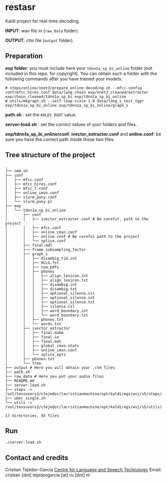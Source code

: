 
# restasr

Kaldi project for real-time decoding.

**INPUT**: wav file in (`raw_data` folder).

**OUTPUT**: ctm file (`output` folder).

## Preparation

**exp** **folder**: you must include here your `tdnn1a_sp_bi_online` folder (not included in this repo. for copyright). You can obtain such a folder with the following commands after you have trained your models:

    # steps/online/nnet3/prepare_online_decoding.sh --mfcc-config conf/mfcc_hires.conf data/lang_chain exp/nnet3_cleaned/extractor exp/chain_cleaned/tdnn1a_sp_bi exp/tdnn1a_sp_bi_online
    # utils/mkgraph.sh --self-loop-scale 1.0 data/lang_s_test_tgpr exp/tdnn1a_sp_bi_online exp/tdnn1a_sp_bi_online/graph_s

**path.sh** : set the `KALDI_ROOT` value. 

**server-load.sh** : set the correct values  of your folders and files.

**exp/tdnn1a_sp_bi_online/conf**: **ivector_extractor.conf** and **online.conf**: be sure you have the correct path inside these two files.


## Tree structure of the project

    .
    ├── cmd.sh
    ├── conf
    │   ├── mfcc.conf
    │   ├── mfcc_hires.conf
    │   ├── mfcc_t.conf
    │   ├── online_cmvn.conf
    │   ├── slurm_pony.conf
    │   └── slurm_pony.pl
    ├── exp
    │   └── tdnn1a_sp_bi_online
    │       ├── conf
    │       │   ├── ivector_extractor.conf # Be careful, path to the project
    │       │   ├── mfcc.conf
    │       │   ├── online_cmvn.conf
    │       │   ├── online.conf # Be careful path to the project
    │       │   └── splice.conf
    │       ├── final.mdl
    │       ├── frame_subsampling_factor
    │       ├── graph_s
    │       │   ├── disambig_tid.int
    │       │   ├── HCLG.fst
    │       │   ├── num_pdfs
    │       │   ├── phones
    │       │   │   ├── align_lexicon.int
    │       │   │   ├── align_lexicon.txt
    │       │   │   ├── disambig.int
    │       │   │   ├── disambig.txt
    │       │   │   ├── optional_silence.csl
    │       │   │   ├── optional_silence.int
    │       │   │   ├── optional_silence.txt
    │       │   │   ├── silence.csl
    │       │   │   ├── word_boundary.int
    │       │   │   └── word_boundary.txt
    │       │   ├── phones.txt
    │       │   └── words.txt
    │       ├── ivector_extractor
    │       │   ├── final.dubm
    │       │   ├── final.ie
    │       │   ├── final.mat
    │       │   ├── global_cmvn.stats
    │       │   ├── online_cmvn.conf
    │       │   └── splice_opts
    │       ├── phones.txt
    │       └── tree
    ├── output # Here you will obtain your .ctm files
    ├── path.sh
    ├── raw_data # Here you put your audio files
    ├── README.md
    ├── server-load.sh
    ├── steps -> /vol/tensusers3/ctejedor/lacristianmachine/opt/kaldi/egs/wsj/s5/steps/
    ├── uber_single.sh
    └── utils -> /vol/tensusers3/ctejedor/lacristianmachine/opt/kaldi/egs/wsj/s5/utils/
    
    17 directories, 45 files

## Run

    ./server-load.sh



## Contact and credits
Cristian Tejedor-García
[Centre for Language and Speech Technology](https://www.ru.nl/clst/)
Email: cristian [dot] tejedorgarcia [at] ru [dot] nl
